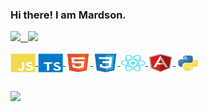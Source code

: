 ### Hi there! I am Mardson.

<div>
<a href="https://github.com/mardsonferreira">
<img height="180em" src="https://github-readme-stats.vercel.app/api?username=mardsonferreira&show_icons=true&theme=vue-dark&include_all_commits=true&count_private=true" />
&nbsp;
<img height="180em" src="https://github-readme-stats.vercel.app/api/top-langs?username=mardsonferreira&layout=compact&langs_count=16&theme=vue-dark" />
<div>
 
<br>
  
<div style="inline_block">
<img align="center" alt="mards-Js" height="30" width="40" src="https://raw.githubusercontent.com/devicons/devicon/master/icons/javascript/javascript-plain.svg" />
<img align="center" alt="mards-Js" height="30" width="40" src="https://raw.githubusercontent.com/devicons/devicon/master/icons/typescript/typescript-plain.svg" />
<img align="center" alt="mards-Js" height="30" width="40" src="https://raw.githubusercontent.com/devicons/devicon/master/icons/html5/html5-original.svg" />
<img align="center" alt="mards-Js" height="30" width="40" src="https://raw.githubusercontent.com/devicons/devicon/master/icons/css3/css3-original.svg" />
<img align="center" alt="mards-Js" height="30" width="40" src="https://raw.githubusercontent.com/devicons/devicon/master/icons/react/react-original.svg" />
<img align="center" alt="mards-Js" height="30" width="40" src="https://raw.githubusercontent.com/devicons/devicon/master/icons/angularjs/angularjs-original.svg" />
<img align="center" alt="mards-Js" height="30" width="40" src="https://raw.githubusercontent.com/devicons/devicon/master/icons/python/python-original.svg" />
</div>
  
##
  
<div>
<a href="https://www.linkedin.com/in/mardsonferreira/" target="_blank"> <img src="https://img.shields.io/badge/linkedIn-%230077B5?style=for-the-badge&logo=linkedin&logoColor=white" target="_blank" /> </a>
</div>
